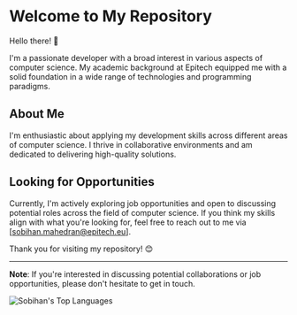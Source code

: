 # Welcome to My Repository

Hello there! 👋

I'm a passionate developer with a broad interest in various aspects of computer science. My academic background at Epitech equipped me with a solid foundation in a wide range of technologies and programming paradigms.

## About Me

I'm enthusiastic about applying my development skills across different areas of computer science. I thrive in collaborative environments and am dedicated to delivering high-quality solutions.

## Looking for Opportunities

Currently, I'm actively exploring job opportunities and open to discussing potential roles across the field of computer science. If you think my skills align with what you're looking for, feel free to reach out to me via [sobihan.mahedran@epitech.eu].

Thank you for visiting my repository! 😊

---

**Note**: If you're interested in discussing potential collaborations or job opportunities, please don't hesitate to get in touch.

![Sobihan's Top Languages](https://github-readme-stats.vercel.app/api/top-langs/?username=Sobihan&theme=vue-dark&show_icons=true&hide_border=true&layout=compact)
